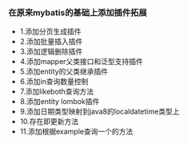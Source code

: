 ### 在原来mybatis的基础上添加插件拓展
- 1.添加分页生成插件
- 2.添加批量插入插件
- 3.添加逻辑删除插件
- 4.添加mapper父类接口和泛型支持插件
- 5.添加entity的父类继承插件
- 6.添加in查询数量控制
- 7.添加likeboth查询方法
- 8.添加entity lombok插件
- 9.添加日期类型映射到java8的localdatetime类型上
- 10.存在即更新方法
- 11.添加根据example查询一个的方法